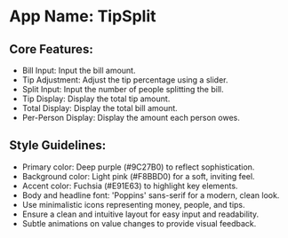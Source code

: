 # **App Name**: TipSplit

## Core Features:

- Bill Input: Input the bill amount.
- Tip Adjustment: Adjust the tip percentage using a slider.
- Split Input: Input the number of people splitting the bill.
- Tip Display: Display the total tip amount.
- Total Display: Display the total bill amount.
- Per-Person Display: Display the amount each person owes.

## Style Guidelines:

- Primary color: Deep purple (#9C27B0) to reflect sophistication.
- Background color: Light pink (#F8BBD0) for a soft, inviting feel.
- Accent color: Fuchsia (#E91E63) to highlight key elements.
- Body and headline font: 'Poppins' sans-serif for a modern, clean look.
- Use minimalistic icons representing money, people, and tips.
- Ensure a clean and intuitive layout for easy input and readability.
- Subtle animations on value changes to provide visual feedback.